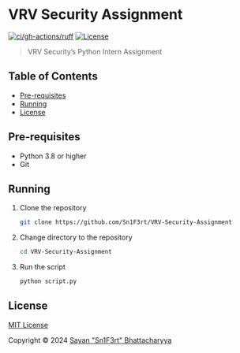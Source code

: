 # VRV Security Assignment

[![ci/gh-actions/ruff](https://github.com/Sn1F3rt/VRV-Security-Assignment/actions/workflows/ruff.yml/badge.svg)](https://github.com/Sn1F3rt/VRV-Security-Assignment/actions/workflows/ruff.yml)
[![License](https://img.shields.io/github/license/Sn1F3rt/VRV-Security-Assignment)](LICENSE)


> VRV Security’s Python Intern Assignment

## Table of Contents

- [Pre-requisites](#pre-requisites)
- [Running](#running)
- [License](#license)

## Pre-requisites

- Python 3.8 or higher
- Git

## Running

1. Clone the repository
    
    ```bash
    git clone https://github.com/Sn1F3rt/VRV-Security-Assignment
    ```

2. Change directory to the repository
    
    ```bash
    cd VRV-Security-Assignment
    ```
   
3. Run the script

    ```bash
    python script.py
    ```

## License
[MIT License](LICENSE)

Copyright &copy; 2024 [Sayan "Sn1F3rt" Bhattacharyya](https://sn1f3rt.dev)
